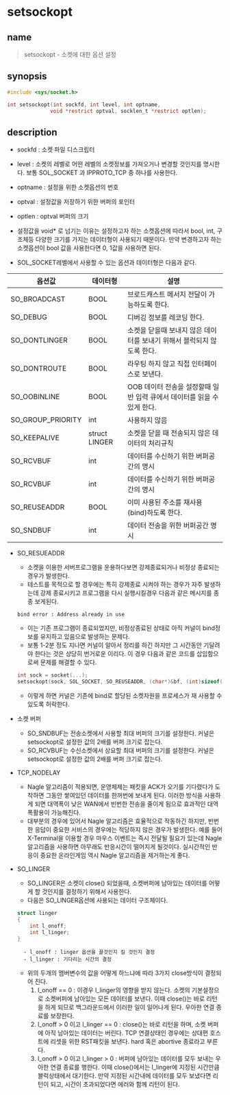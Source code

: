 # setsockopt
## name
> setsockopt - 소켓에 대한 옵션 설정

## synopsis
``` c
#include <sys/socket.h>

int setsockopt(int sockfd, int level, int optname,
			  void *restrict optval, socklen_t *restrict optlen);
```

## description
- sockfd : 소켓 파일 디스크립터
- level : 소켓의 레벨로 어떤 레벨의 소켓정보를 가져오거나 변경할 것인지를 명시한다. 보통 SOL_SOCKET 과 IPPROTO_TCP 중 하나를 사용한다.
- optname : 설정을 위한 소켓옵션의 번호
- optval : 설정값을 저장하기 위한 버퍼의 포인터
- optlen : optval 버퍼의 크기

- 설정값을 void* 로 넘기는 이유는 설정하고자 하는 소켓옵션에 따라서 bool, int, 구조체등 다양한 크기를 가지는 데이터형이 사용되기 때문이다. 만약 변경하고자 하는 소켓옵션이 bool 값을 사용한다면 0, 1값을 사용하면 된다.

- SOL_SOCKET레벨에서 사용할 수 있는 옵션과 데이터형은 다음과 같다.

|옵션값|데이터형|설명|
|-|-|-|
|SO_BROADCAST|BOOL|브로드캐스트 메서지 전달이 가능하도록 한다.|
|SO_DEBUG|BOOL|디버깅 정보를 레코딩 한다.|
|SO_DONTLINGER|BOOL|소켓을 닫을때 보내지 않은 데이터를 보내기 위해서 블럭되지 않도록 한다.|
|SO_DONTROUTE|BOOL|라우팅 하지 않고 직접 인터페이스로 보낸다.|
|SO_OOBINLINE|BOOL|OOB 데이터 전송을 설정할때 일반 입력 큐에서 데이터를 읽을 수 있게 한다.|
|SO_GROUP_PRIORITY|int|사용하지 않음|
|SO_KEEPALIVE|struct LINGER|소켓을 닫을 때 전송되지 않은 데이터의 처리규칙|
|SO_RCVBUF|int|데이터를 수신하기 위한 버퍼공간의 명시|
|SO_RCVBUF|int|데이터를 수신하기 위한 버퍼공간의 명시|
|SO_REUSEADDR|BOOL|이미 사용된 주소를 재사용(bind)하도록 한다.|
|SO_SNDBUF|int|데이터 전송을 위한 버퍼공간 명시|

- SO_RESUEADDR
	- 소켓을 이용한 서버프로그램을 운용하다보면 강제종료되거나 비정상 종료되는 경우가 발생한다.
	- 테스트를 목적으로 할 경우에는 특히 강제종료 시켜야 하는 경우가 자주 발생하는데 강제 종료시키고 프로그램을 다시 실행시킬경우 다음과 같은 메시지를 종종 보게된다.
	```
	bind error : Address already in use
	```
	- 이는 기존 프로그램이 종료되었지만, 비정상종료된 상태로 아직 커널이 bind정보를 유지하고 있음으로 발생하는 문제다.
	- 보통 1-2분 정도 지나면 커널이 알아서 정리를 하긴 하지만 그 시간동안 기달려야 한다는 것은 상당히 번거로운 이리다. 이 경우 다음과 같은 코드를 삽입함으로써 문제를 해결할 수 있다.
	```c
	int sock = socket(...);
	setsockopt(sock, SOL_SOCKET, SO_REUSEADDR, (char*)&bf, (int)sizeof(bf));
	```
	- 이렇게 하면 커널은 기존에 bind로 할당된 소켓자원을 프로세스가 재 사용할 수 있도록 허락한다.

- 소켓 버퍼
	- SO_SNDBUF는 전송소켓에서 사용할 최대 버퍼의 크기를 설정한다. 커널은 setsockopt로 설정한 값의 2배를 버퍼 크기로 잡는다.
	- SO_RCVBUF는 수신소켓에서 상요할 최대 버퍼의 크기를 설정한다. 커널은 setsockopt로 설정한 값의 2배를 버퍼 크기로 잡는다.

- TCP_NODELAY
	- Nagle 알고리즘이 적용되면, 운영체제는 패킷을 ACK가 오기를 기다렸다가 도착하면 그동안 쌓여있던 데이터를 한꺼번에 보내게 된다. 이러한 방식을 사용하게 되면 대역폭이 낮은 WAN에서 빈번한 전송을 줄이게 됨으로 효과적인 대역폭활용이 가능해진다.
	- 대부분의 경우에 있어서 Nagle 알고리즘은 효율적으로 작동하긴 하지만, 빈번한 응답이 중요한 서비스의 경우에는 적당하지 않은 경우가 발생한다. 예를 들어 X-Terminal을 이용할 경우 마우스 이벤트는 즉시 전달될 필요가 있는데 Nagle알고리즘을 사용하면 아무래도 반응시간이 떨어지게 될것이다. 실시간적인 반응이 중요한 온라인게임 역시 Nagle 알고리즘을 제거하는게 좋다.

- SO_LINGER
	- SO_LINGER은 소켓이 close() 되었을때, 소켓버퍼에 남아있는 데이터를 어떻게 할 것인지를 결정하기 위해서 사용한다.
	- 다음은 SO_LINGER옵션에 사용되는 데이터 구조체이다.
	```c
	struct linger
	{
		int l_onoff;
		int l_linger;
	}
	```
		- l_onoff : linger 옵션을 끌것인지 킬 것인지 결정
		- l_linger : 기다리는 시간의 결정
	- 위의 두개의 맴버변수의 값을 어떻게 하느냐에 따라 3가지 close방식이 결정되어 진다.
		1. l_onoff == 0 : 이경우 l_linger의 영향을 받지 않는다. 소켓의 기본설정으로 소켓버퍼에 남아있는 모든 데이터를 보낸다. 이때 close()는 바로 리턴을 하게 되므로 백그라운드에서 이러한 일이 일어나게 된다. 우아한 연결 종료를 보장한다.
		2. l_onoff > 0 이고 l_linger == 0 : close()는 바로 리턴을 하며, 소켓 버퍼에 아직 남아있는 데이터는 버린다. TCP 연결상태인 경우에는 상대편 호스트에 리셋을 위한 RST패킷을 보낸다. hard 혹은 abortive 종료라고 부른다.
		3. l_onoff > 0 이고 l_linger > 0 : 버퍼에 남아있는 데이터를 모두 보내는 우아한 연결 종료를 행한다. 이때 close()에서는 l_linger에 지정된 시간만큼 블럭상태에서 대기한다. 만약 지정된 시간내에 데이터를 모두 보냈다면 리턴이 되고, 시간이 초과되었다면 에러와 함께 리턴이 된다.
